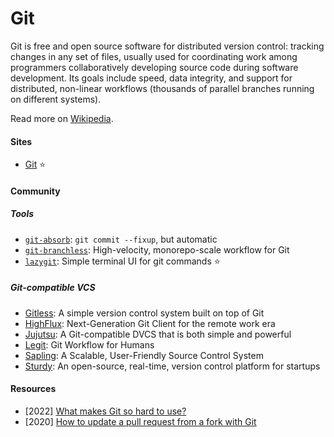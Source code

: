 # Git

Git is free and open source software for distributed version control: tracking changes in any set of files, usually used for coordinating work among programmers collaboratively developing source code during software development. Its goals include speed, data integrity, and support for distributed, non-linear workflows (thousands of parallel branches running on different systems).

Read more on [Wikipedia](https://en.wikipedia.org/wiki/Git).

#### Sites
- [Git](https://git-scm.com) ⭐

#### Community

##### Tools
- [`git-absorb`](https://github.com/tummychow/git-absorb): `git commit --fixup`, but automatic
- [`git-branchless`](https://github.com/arxanas/git-branchless): High-velocity, monorepo-scale workflow for Git
- [`lazygit`](https://github.com/jesseduffield/lazygit): Simple terminal UI for git commands ⭐

##### Git-compatible VCS
- [Gitless](https://gitless.com): A simple version control system built on top of Git
- [HighFlux](https://www.highflux.io): Next-Generation Git Client for the remote work era
- [Jujutsu](https://github.com/martinvonz/jj): A Git-compatible DVCS that is both simple and powerful
- [Legit](https://github.com/frostming/legit): Git Workflow for Humans
- [Sapling](https://sapling-scm.com): A Scalable, User-Friendly Source Control System
- [Sturdy](https://github.com/sturdy-dev/sturdy): An open-source, real-time, version control platform for startups

#### Resources
- [2022] [What makes Git so hard to use?](https://www.highflux.io/blog/what-makes-git-hard-to-use)
- [2020] [How to update a pull request from a fork with Git](https://monicalent.com/blog/2020/05/03/update-pull-request-from-fork-git)
